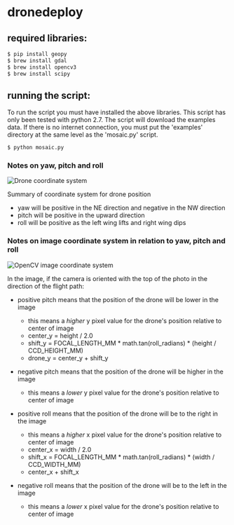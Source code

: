 # dronedeploy

## required libraries:
```bash
$ pip install geopy
$ brew install gdal
$ brew install opencv3
$ brew install scipy
```

## running the script:
To run the script you must have installed the above libraries. This script has only been tested with python 2.7. The script will download the examples data. If there is no internet connection, you must put the 'examples' directory at the same level as the 'mosaic.py' script.
```bash
$ python mosaic.py
```


### Notes on yaw, pitch and roll
![Drone coordinate system](https://www.av8n.com/physics/img48/yaw-pitch-roll.png)

Summary of coordinate system for drone position
- yaw will be positive in the NE direction and negative in the NW direction
- pitch will be positive in the upward direction
- roll will be positive as the left wing lifts and right wing dips

### Notes on image coordinate system in relation to yaw, pitch and roll
![OpenCV image coordinate system](https://tspp.files.wordpress.com/2009/10/cvcoordinate.png?w=1000)

In the image, if the camera is oriented with the top of the photo in the direction of the flight path:
- positive pitch means that the position of the drone will be lower in the image
  - this means a *higher* y pixel value for the drone's position relative to center of image
  - center_y = height / 2.0
  - shift_y = FOCAL_LENGTH_MM * math.tan(roll_radians) * (height / CCD_HEIGHT_MM)
  - drone_y = center_y + shift_y
- negative pitch means that the position of the drone will be higher in the image
  - this means a *lower* y pixel value for the drone's position relative to center of image

- positive roll means that the position of the drone will be to the right in the image
  - this means a *higher* x pixel value for the drone's position relative to center of image
  - center_x = width / 2.0
  - shift_x = FOCAL_LENGTH_MM * math.tan(roll_radians) * (width / CCD_WIDTH_MM)
  - center_x + shift_x
- negative roll means that the position of the drone will be to the left in the image
  - this means a *lower* x pixel value for the drone's position relative to center of image
